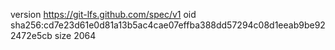 version https://git-lfs.github.com/spec/v1
oid sha256:cd7e23d61e0d81a13b5ac4cae07effba388dd57294c08d1eeab9be922472e5cb
size 2064

